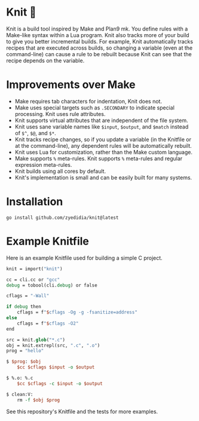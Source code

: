 # Knit 🧶

Knit is a build tool inspired by Make and Plan9 mk. You define rules with a
Make-like syntax within a Lua program. Knit also tracks more of your build to
give you better incremental builds. For example, Knit automatically tracks
recipes that are executed across builds, so changing a variable (even at the
command-line) can cause a rule to be rebuilt because Knit can see that the
recipe depends on the variable.

# Improvements over Make

* Make requires tab characters for indentation, Knit does not.
* Make uses special targets such as `.SECONDARY` to indicate special
  processing. Knit uses rule attributes.
* Knit supports virtual attributes that are independent of the file system.
* Knit uses sane variable names like `$input`, `$output`, and `$match` instead
  of `$^`, `$@`, and `$*`.
* Knit tracks recipe changes, so if you update a variable (in the Knitfile or
  at the command-line), any dependent rules will be automatically rebuilt.
* Knit uses Lua for customization, rather than the Make custom language.
* Make supports `%` meta-rules. Knit supports `%` meta-rules and regular
  expression meta-rules.
* Knit builds using all cores by default.
* Knit's implementation is small and can be easily built for many systems.

# Installation

```
go install github.com/zyedidia/knit@latest
```

# Example Knitfile

Here is an example Knitfile used for building a simple C project.

```tcl
knit = import("knit")

cc = cli.cc or "gcc"
debug = tobool(cli.debug) or false

cflags = "-Wall"

if debug then
    cflags = f"$cflags -Og -g -fsanitize=address"
else
    cflags = f"$cflags -O2"
end

src = knit.glob("*.c")
obj = knit.extrepl(src, ".c", ".o")
prog = "hello"

$ $prog: $obj
    $cc $cflags $input -o $output

$ %.o: %.c
    $cc $cflags -c $input -o $output

$ clean:V:
    rm -f $obj $prog
```

See this repository's Knitfile and the tests for more examples.
